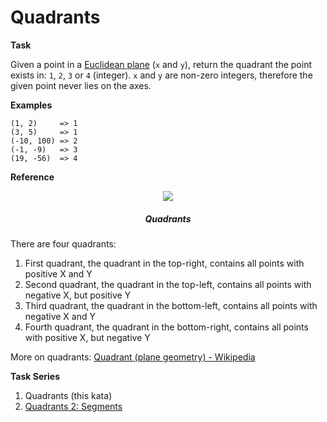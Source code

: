 # Quadrants

**Task**

Given a point in a [Euclidean plane](https://en.wikipedia.org/wiki/Euclidean_plane) (`x` and `y`), return the quadrant
the point exists in: `1`, `2`, `3` or `4` (integer). `x` and `y` are non-zero integers, therefore the given point never
lies on the axes.

**Examples**

```
(1, 2)     => 1
(3, 5)     => 1
(-10, 100) => 2
(-1, -9)   => 3
(19, -56)  => 4
```

**Reference**
<div align="center">
<img src="https://upload.wikimedia.org/wikipedia/commons/thumb/1/1a/Cartesian_coordinates_2D.svg/300px-Cartesian_coordinates_2D.svg.png"/>
<h5>Quadrants</h5>
</div>

There are four quadrants:

1. First quadrant, the quadrant in the top-right, contains all points with positive X and Y
2. Second quadrant, the quadrant in the top-left, contains all points with negative X, but positive Y
3. Third quadrant, the quadrant in the bottom-left, contains all points with negative X and Y
4. Fourth quadrant, the quadrant in the bottom-right, contains all points with positive X, but negative Y


More on quadrants: [Quadrant (plane geometry) - Wikipedia](https://en.wikipedia.org/wiki/Quadrant_(plane_geometry))

**Task Series**

1. Quadrants (this kata)
2. [Quadrants 2: Segments](https://www.codewars.com/kata/643ea1adef815316e5389d17)
